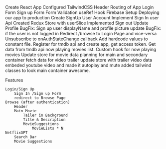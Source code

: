 Create React App
Configured TailwindCSS
Header
Routing of App
Login Form
Sign up Form
Form Validation
useRef Hook
Firebase Setup
Deploying our app to production
Create SignUp User Account
Implement Sign In user Api
Created Redux Store with userSlice
Implemented Sign out
Update Profile
BugFix: Sign up user displayName and profile picture update
BugFix: if the user is not logged in Redirect /browse to Login Page and vice-versa
Unsubscribe to onAuthStateChange callback
Add hardcode values to constant file.
Register for tmdb api and create app, get access token.
Get data from tmdb api now playing movies list.
Custom hook for now playing movies
Update store for movie data
planning for main and secondary container
fetch data for video trailer
update store with trailer video data
embeded youtube video and made it autoplay and mute
added tailwind classes to look main container awesome.


Features

    Login/Sign Up
        Sign In /Sign up Form
        redirect to Browse Page
    Browse (after authentication)
        Header
        Main Movie
            Tailer in Background
            Title & Description
            MovieSuggestions
                MovieLists * N
    NetflixGPT
        Search Bar
        Movie Suggestions
